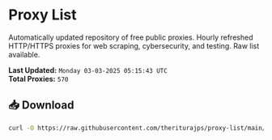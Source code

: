 # Proxy List

Automatically updated repository of free public proxies. Hourly refreshed HTTP/HTTPS proxies for web scraping, cybersecurity, and testing. Raw list available.

**Last Updated:** `Monday 03-03-2025 05:15:43 UTC`  
**Total Proxies:** `570`

## 📥 Download
```bash
curl -O https://raw.githubusercontent.com/theriturajps/proxy-list/main/proxies.txt
